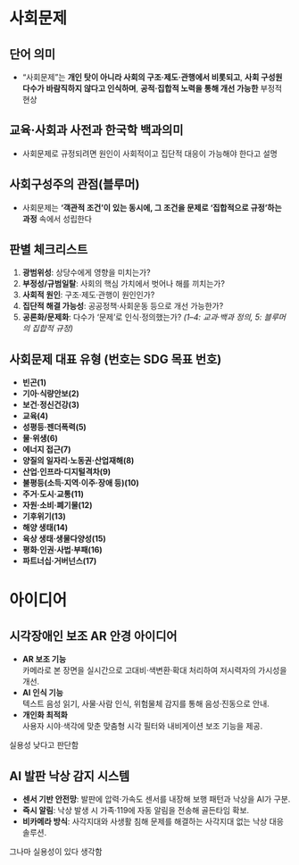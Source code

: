# 사회문제

## 단어 의미
- “사회문제”는 **개인 탓이 아니라 사회의 구조·제도·관행에서 비롯되고**, **사회 구성원 다수가 바람직하지 않다고 인식하며**, **공적·집합적 노력을 통해 개선 가능한** 부정적 현상

## 교육·사회과 사전과 한국학 백과의미
- 사회문제로 규정되려면 원인이 사회적이고 집단적 대응이 가능해야 한다고 설명
## 사회구성주의 관점(블루머)
- 사회문제는 **‘객관적 조건’이 있는 동시에, 그 조건을 문제로 ‘집합적으로 규정’하는 과정** 속에서 성립한다

## 판별 체크리스트
1) **광범위성**: 상당수에게 영향을 미치는가? 
2) **부정성/규범일탈**: 사회의 핵심 가치에서 벗어나 해를 끼치는가? 
3) **사회적 원인**: 구조·제도·관행이 원인인가? 
4) **집단적 해결 가능성**: 공공정책·사회운동 등으로 개선 가능한가? 
5) **공론화/문제화**: 다수가 ‘문제’로 인식·정의했는가?
*(1–4: 교과·백과 정의, 5: 블루머의 집합적 규정)*


## 사회문제 대표 유형 (번호는 SDG 목표 번호)
- **빈곤(1)** 
- **기아·식량안보(2)** 
- **보건·정신건강(3)** 
- **교육(4)**
- **성평등·젠더폭력(5)** 
- **물·위생(6)** 
- **에너지 접근(7)**
- **양질의 일자리·노동권·산업재해(8)**
- **산업·인프라·디지털격차(9)**
- **불평등(소득·지역·이주·장애 등)(10)** 
- **주거·도시·교통(11)**
- **자원·소비·폐기물(12)** 
- **기후위기(13)**
- **해양 생태(14)** 
- **육상 생태·생물다양성(15)**
- **평화·인권·사법·부패(16)** 
- **파트너십·거버넌스(17)**


# 아이디어
## 시각장애인 보조 AR 안경 아이디어

- **AR 보조 기능**  
  카메라로 본 장면을 실시간으로 고대비·색변환·확대 처리하여 저시력자의 가시성을 개선.
- **AI 인식 기능**  
  텍스트 음성 읽기, 사물·사람 인식, 위험물체 감지를 통해 음성·진동으로 안내.
- **개인화 최적화**  
  사용자 시야·색각에 맞춘 맞춤형 시각 필터와 내비게이션 보조 기능을 제공.

실용성 낮다고 판단함
## AI 발판 낙상 감지 시스템

- **센서 기반 안전망**: 발판에 압력·가속도 센서를 내장해 보행 패턴과 낙상을 AI가 구분.  
- **즉시 알림**: 낙상 발생 시 가족·119에 자동 알림을 전송해 골든타임 확보.  
- **비카메라 방식**: 사각지대와 사생활 침해 문제를 해결하는 사각지대 없는 낙상 대응 솔루션.

그나마 실용성이 있다 생각함

